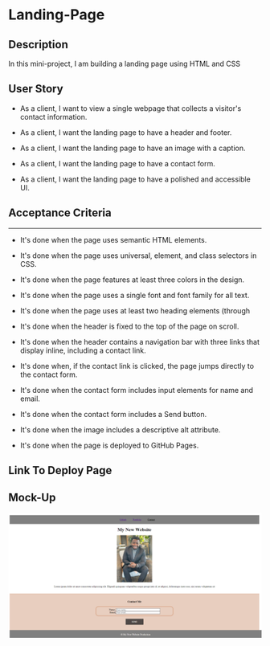 # Landing-Page

## Description
In this mini-project, I am building a landing page using HTML and CSS


## User Story

- As a client, I want to view a single webpage that collects a visitor's contact information.


- As a client, I want the landing page to have a header and footer.


- As a client, I want the landing page to have an image with a caption.


- As a client, I want the landing page to have a contact form.


- As a client, I want the landing page to have a polished and accessible UI.


## Acceptance Criteria
---

- It's done when the page uses semantic HTML elements.


- It's done when the page uses universal, element, and class selectors in CSS.


- It's done when the page features at least three colors in the design.


- It's done when the page uses a single font and font family for all text.


- It's done when the page uses at least two heading elements (through 


 - It's done when the header is fixed to the top of the page on scroll.


- It's done when the header contains a navigation bar with three links that display inline, including a contact link.


- It's done when, if the contact link is clicked, the page jumps directly to the contact form.


- It's done when the contact form includes input elements for name and email.


- It's done when the contact form includes a Send button.


- It's done when the image includes a descriptive alt attribute.


- It's done when the page is deployed to GitHub Pages.

## Link To Deploy Page

## Mock-Up

![page-mock-up](./main/images/127.0.0.1_5500_main_index.html.png)